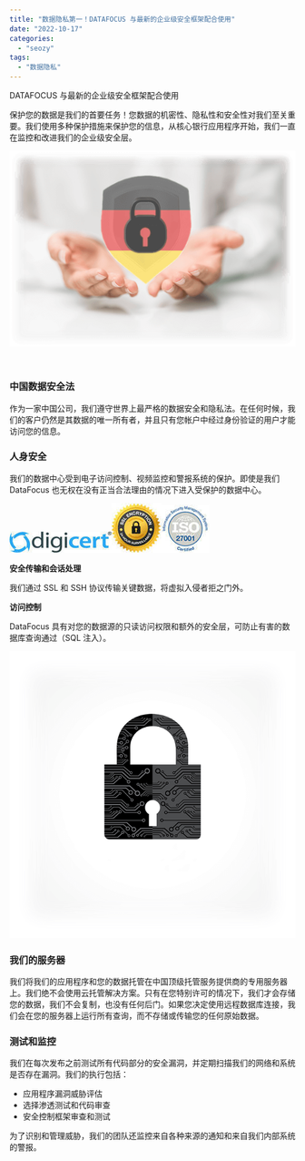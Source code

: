```yaml
---
title: "数据隐私第一！DATAFOCUS 与最新的企业级安全框架配合使用"
date: "2022-10-17"
categories: 
  - "seozy"
tags: 
  - "数据隐私"
---
```


DATAFOCUS 与最新的企业级安全框架配合使用

保护您的数据是我们的首要任务！您数据的机密性、隐私性和安全性对我们至关重要。我们使用多种保护措施来保护您的信息，从核心银行应用程序开始，我们一直在监控和改进我们的企业级安全层。

![blob.png](images/1665994292-blob-png.png)

 

### 中国数据安全法

作为一家中国公司，我们遵守世界上最严格的数据安全和隐私法。在任何时候，我们的客户仍然是其数据的唯一所有者，并且只有您帐户中经过身份验证的用户才能访问您的信息。

### 人身安全

我们的数据中心受到电子访问控制、视频监控和警报系统的保护。即使是我们 DataFocus 也无权在没有正当合法理由的情况下进入受保护的数据中心。

![blob.jpeg](images/1665994296-blob-jpeg.jpeg)![blob.jpeg](images/1665994296-blob-jpeg-1.jpeg)![blob.jpeg](images/1665994297-blob-jpeg.jpeg)

**安全传输和会话处理**

我们通过 SSL 和 SSH 协议传输关键数据，将虚拟入侵者拒之门外。

**访问控制**

DataFocus 具有对您的数据源的只读访问权限和额外的安全层，可防止有害的数据库查询通过（SQL 注入）。

![blob.png](images/1665994297-blob-png.png)

### 我们的服务器

我们将我们的应用程序和您的数据托管在中国顶级托管服务提供商的专用服务器上。我们绝不会使用云托管解决方案。只有在您特别许可的情况下，我们才会存储您的数据，我们不会复制，也没有任何后门。如果您决定使用远程数据库连接，我们会在您的服务器上运行所有查询，而不存储或传输您的任何原始数据。

### 测试和监控

我们在每次发布之前测试所有代码部分的安全漏洞，并定期扫描我们的网络和系统是否存在漏洞。我们的执行包括：

- 应用程序漏洞威胁评估
- 选择渗透测试和代码审查
- 安全控制框架审查和测试

为了识别和管理威胁，我们的团队还监控来自各种来源的通知和来自我们内部系统的警报。

